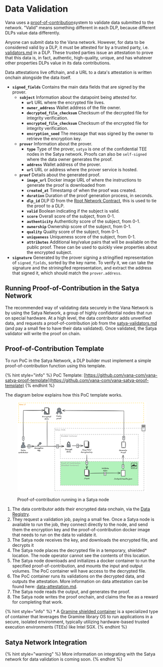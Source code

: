 # Data Validation

Vana uses a [proof-of-contribution](../../core-concepts/key-elements/proof-of-contribution/ "mention")system to validate data submitted to the network. "Valid" means something different in each DLP, because different DLPs value data differently.

Anyone can submit data to the Vana network. However, for data to be considered valid by a DLP, it must be attested for by a trusted party, i.e. [validators.md](../../core-concepts/roles/validators.md "mention") in a DLP. These trusted parties issue an attestation to prove that this data is, in fact, authentic, high-quality, unique, and has whatever other properties DLPs value in its data contributions.&#x20;

Data attestations live offchain, and a URL to a data's attestation is written onchain alongside the data itself.&#x20;

* **`signed_fields`** Contains the main data fields that are signed by the prover.
  * **`subject`** Information about the datapoint being attested for.
    * **`url`** URL where the encrypted file lives.
    * **`owner_address`** Wallet address of the file owner.
    * **`decrypted_file_checksum`** Checksum of the decrypted file for integrity verification.
    * **`encrypted_file_checksum`** Checksum of the encrypted file for integrity verification.
    * **`encryption_seed`** The message that was signed by the owner to retrieve the encryption key.
  * **`prover`** Information about the prover.
    * **`type`** Type of the prover, `satya` is one of the confidential TEE nodes in the Satya network. Proofs can also be `self-signed` where the data owner generates the proof.
    * **`address`** Wallet address of the prover.
    * **`url`** URL or address where the prover service is hosted.
  * **`proof`** Details about the generated proof.
    * **`image_url`** Docker image URL of where the instructions to generate the proof is downloaded from
    * **`created_at`** Timestamp of when the proof was created.
    * **`duration`** Duration of the proof generation process, in seconds.
    * **`dlp_id`** DLP ID from the [Root Network Contract](../smart-contracts.md#root-network-contract), this is used to tie the proof to a DLP.
    * **`valid`** Boolean indicating if the subject is valid.
    * **`score`** Overall score of the subject, from 0-1.
    * **`authenticity`** Authenticity score of the subject, from 0-1.
    * **`ownership`** Ownership score of the subject, from 0-1.
    * **`quality`** Quality score of the subject, from 0-1.
    * **`uniqueness`** Uniqueness score of the subject, from 0-1.
    * **`attributes`** Additional key/value pairs that will be available on the public proof. These can be used to quickly view properties about the encrypted subject.
* **`signature`** Generated by the prover signing a stringified representation of `signed_fields`, sorted by the key name. To verify it, we can take the signature and the striningifed representation, and extract the address that signed it, which should match the `prover.address`.

## Running Proof-of-Contribution in the Satya Network

The recommended way of validating data securely in the Vana Network is by using the Satya Network, a group of highly confidential nodes that run on special hardware. At a high level, the data contributor adds unverified data, and requests a proof-of-contribution job from the [satya-validators.md](../create-a-data-liquidity-pool-dlp/satya-validators.md "mention") (and pay a small fee to have their data validated). Once validated, the Satya validator will write the proof on chain.

## Proof-of-Contribution Template

To run PoC in the Satya Network, a DLP builder must implement a simple proof-of-contribution function using this template.

{% hint style="info" %}
PoC Template: [https://github.com/vana-com/vana-satya-proof-template](https://github.com/vana-com/vana-satya-proof-template)
{% endhint %}

The diagram below explains how this PoC template works.&#x20;

<figure><img src="../../.gitbook/assets/image (4).png" alt=""><figcaption><p>Proof-of-contribution running in a Satya node</p></figcaption></figure>

1. The data contributor adds their encrypted data onchain, via the [Data Registry](../smart-contracts.md#data-registry-contract).
2. They request a validation job, paying a small fee. Once a Satya node is available to run the job, they connect directly to the node, and send them the encryption key and the proof-of-contribution docker image that needs to run on the data to validate it.
3. The Satya node receives the key, and downloads the encrypted file, and decrypts it
4. The Satya node places the decrypted file in a temporary, shielded\* location. The node operator cannot see the contents of this location.
5. The Satya node downloads and initializes a docker container to run the specified proof-of-contribution, and mounts the input and output volumes. The PoC container will have access to the decrypted file.
6. The PoC container runs its validations on the decrypted data, and outputs the attestation. More information on data attestation can be found here: [data-attestation.md](data-attestation.md "mention").
7. The Satya node reads the output, and generates the proof.
8. The Satya node writes the proof onchain, and claims the fee as a reward for completing that work.

{% hint style="info" %}
\* A [Gramine shielded container](https://gramine.readthedocs.io/projects/gsc/en/latest/) is a specialized type of container that leverages the Gramine library OS to run applications in a secure, isolated environment, typically utilizing hardware-based trusted execution environments (TEEs) like Intel SGX.
{% endhint %}

## Satya Network Integration

{% hint style="warning" %}
More information on integrating with the Satya network for data validation is coming soon.
{% endhint %}

